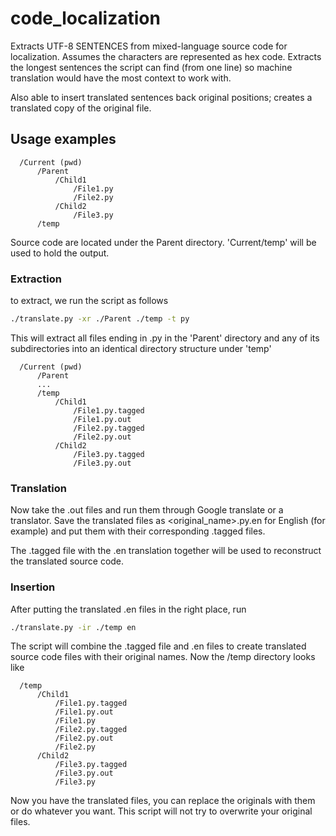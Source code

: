# code_localization

Extracts UTF-8 SENTENCES from mixed-language source code for localization.
Assumes the characters are represented as hex code.
Extracts the longest sentences the script can find (from one line)
so machine translation would have the most context to work with.

Also able to insert translated sentences back original positions; creates
a translated copy of the original file. 

## Usage examples

      /Current (pwd)
          /Parent
              /Child1
                  /File1.py
                  /File2.py
              /Child2
                  /File3.py
          /temp

Source code are located under the Parent directory. 'Current/temp' will be
used to hold the output.

### Extraction 

to extract, we run the script as follows

```bash
./translate.py -xr ./Parent ./temp -t py
```

This will extract all files ending in .py in the 'Parent' directory and
any of its subdirectories into an identical directory structure under 'temp'

      /Current (pwd)
          /Parent
          ...
          /temp
              /Child1
                  /File1.py.tagged
                  /File1.py.out
                  /File2.py.tagged
                  /File2.py.out
              /Child2
                  /File3.py.tagged
                  /File3.py.out

### Translation 

Now take the .out files and run them through Google translate or a translator.
Save the translated files as <original_name>.py.en for English (for example)
and put them with their corresponding .tagged files. 

The .tagged file with the .en translation together will be used to 
reconstruct the translated source code.

### Insertion 

After putting the translated .en files in the right place, run

```bash
./translate.py -ir ./temp en
```

The script will combine the .tagged file and .en files to create translated
source code files with their original names. Now the /temp directory
looks like

      /temp
          /Child1
              /File1.py.tagged
              /File1.py.out
              /File1.py
              /File2.py.tagged
              /File2.py.out
              /File2.py
          /Child2
              /File3.py.tagged
              /File3.py.out
              /File3.py
      
Now you have the translated files, you can replace the originals with them or
do whatever you want. This script will not try to overwrite your original 
files.
